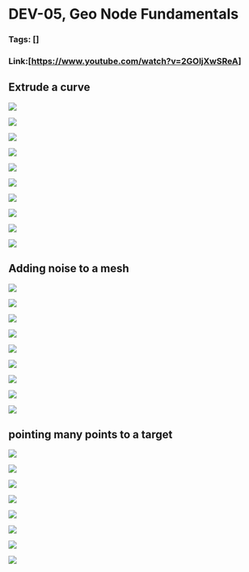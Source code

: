 # DEV-05, Geo Node Fundamentals
### Tags: []
### Link:[<https://www.youtube.com/watch?v=2GOljXwSReA>]

## Extrude a curve

![](../images/DEV-05/DEV-05-A1.png)

![](../images/DEV-05/DEV-05-A2.png)

![](../images/DEV-05/DEV-05-A3.png)

![](../images/DEV-05/DEV-05-A4.png)

![](../images/DEV-05/DEV-05-A5.png)

![](../images/DEV-05/DEV-05-A6.png)

![](../images/DEV-05/DEV-05-A7.png)

![](../images/DEV-05/DEV-05-A8.png)

![](../images/DEV-05/DEV-05-A9.png)

![](../images/DEV-05/DEV-05-A10.png)

## Adding noise to a mesh

![](../images/DEV-05/DEV-05-B1.png)

![](../images/DEV-05/DEV-05-B2.png)

![](../images/DEV-05/DEV-05-B3.png)

![](../images/DEV-05/DEV-05-B4.png)

![](../images/DEV-05/DEV-05-B5.png)

![](../images/DEV-05/DEV-05-B6.png)

![](../images/DEV-05/DEV-05-B7.png)

![](../images/DEV-05/DEV-05-B8.png)

![](../images/DEV-05/DEV-05-B9.png)

## pointing many points to a target

![](../images/DEV-05/DEV-05-C1.png)

![](../images/DEV-05/DEV-05-C2.png)

![](../images/DEV-05/DEV-05-C3.png)

![](../images/DEV-05/DEV-05-C4.png)

![](../images/DEV-05/DEV-05-C5.png)

![](../images/DEV-05/DEV-05-C6.png)

![](../images/DEV-05/DEV-05-C7.png)

![](../images/DEV-05/DEV-05-C8.png)

